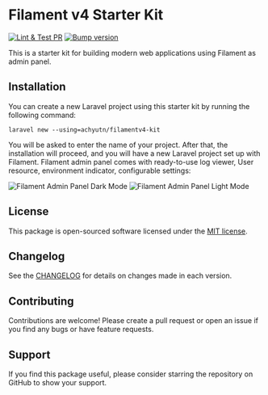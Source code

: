 # Filament v4 Starter Kit

[![Lint & Test PR](https://github.com/achyutkneupane/filamentv4-kit/actions/workflows/prlint.yml/badge.svg)](https://github.com/achyutkneupane/filamentv4-kit/actions/workflows/prlint.yml)
[![Bump version](https://github.com/achyutkneupane/filamentv4-kit/actions/workflows/tagrelease.yml/badge.svg)](https://github.com/achyutkneupane/filamentv4-kit/actions/workflows/tagrelease.yml)

This is a starter kit for building modern web applications using Filament as admin panel.

## Installation

You can create a new Laravel project using this starter kit by running the following command:

```shell
laravel new --using=achyutn/filamentv4-kit
```

You will be asked to enter the name of your project. After that, the installation will proceed, and you will have a new Laravel project set up with Filament.
Filament admin panel comes with ready-to-use log viewer, User resource, environment indicator, configurable settings:

![Filament Admin Panel Dark Mode](https://hamrocdn.com/qCx91jtdKDX9)
![Filament Admin Panel Light Mode](https://hamrocdn.com/a4YPBJVJeLx9)

## License

This package is open-sourced software licensed under the [MIT license](LICENSE.md).

## Changelog

See the [CHANGELOG](CHANGELOG.md) for details on changes made in each version.

## Contributing

Contributions are welcome! Please create a pull request or open an issue if you find any bugs or have feature requests.

## Support

If you find this package useful, please consider starring the repository on GitHub to show your support.
